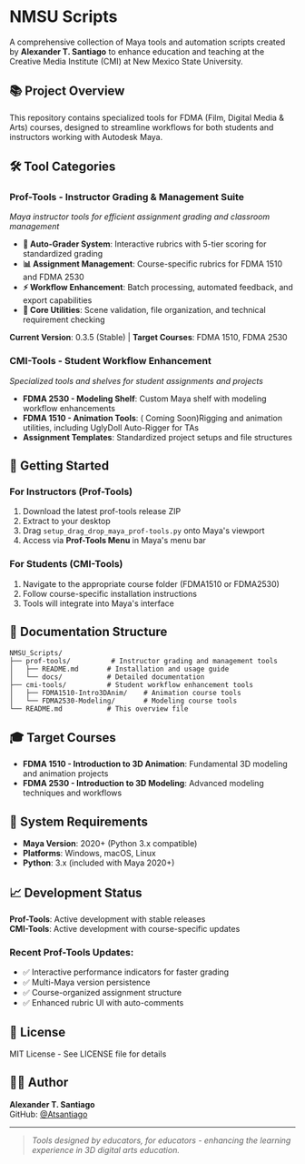 # NMSU Scripts

A comprehensive collection of Maya tools and automation scripts created by **Alexander T. Santiago** to enhance education and teaching at the Creative Media Institute (CMI) at New Mexico State University.

## 📚 Project Overview

This repository contains specialized tools for FDMA (Film, Digital Media & Arts) courses, designed to streamline workflows for both students and instructors working with Autodesk Maya.

## 🛠️ Tool Categories

### **Prof-Tools** - Instructor Grading & Management Suite
*Maya instructor tools for efficient assignment grading and classroom management*

- **🎯 Auto-Grader System**: Interactive rubrics with 5-tier scoring for standardized grading
- **📊 Assignment Management**: Course-specific rubrics for FDMA 1510 and FDMA 2530  
- **⚡ Workflow Enhancement**: Batch processing, automated feedback, and export capabilities
- **🔧 Core Utilities**: Scene validation, file organization, and technical requirement checking

**Current Version**: 0.3.5 (Stable) | **Target Courses**: FDMA 1510, FDMA 2530

### **CMI-Tools** - Student Workflow Enhancement
*Specialized tools and shelves for student assignments and projects*

- **FDMA 2530 - Modeling Shelf**: Custom Maya shelf with modeling workflow enhancements
- **FDMA 1510 - Animation Tools**: ( Coming Soon)Rigging and animation utilities, including UglyDoll Auto-Rigger for TAs
- **Assignment Templates**: Standardized project setups and file structures

## 🚀 Getting Started

### For Instructors (Prof-Tools)
1. Download the latest prof-tools release ZIP
2. Extract to your desktop  
3. Drag `setup_drag_drop_maya_prof-tools.py` onto Maya's viewport
4. Access via **Prof-Tools Menu** in Maya's menu bar

### For Students (CMI-Tools)
1. Navigate to the appropriate course folder (FDMA1510 or FDMA2530)
2. Follow course-specific installation instructions
3. Tools will integrate into Maya's interface

## 📖 Documentation Structure

```
NMSU_Scripts/
├── prof-tools/          # Instructor grading and management tools
│   ├── README.md       # Installation and usage guide
│   └── docs/           # Detailed documentation
├── cmi-tools/          # Student workflow enhancement tools
│   ├── FDMA1510-Intro3DAnim/    # Animation course tools
│   └── FDMA2530-Modeling/       # Modeling course tools
└── README.md           # This overview file
```

## 🎓 Target Courses

- **FDMA 1510 - Introduction to 3D Animation**: Fundamental 3D modeling and animation projects
- **FDMA 2530 - Introduction to 3D Modeling**: Advanced modeling techniques and workflows

## 🔧 System Requirements

- **Maya Version**: 2020+ (Python 3.x compatible)
- **Platforms**: Windows, macOS, Linux
- **Python**: 3.x (included with Maya 2020+)

## 📈 Development Status

**Prof-Tools**: Active development with stable releases  
**CMI-Tools**: Active development with course-specific updates

### Recent Prof-Tools Updates:
- ✅ Interactive performance indicators for faster grading
- ✅ Multi-Maya version persistence 
- ✅ Course-organized assignment structure
- ✅ Enhanced rubric UI with auto-comments

## 📄 License

MIT License - See LICENSE file for details

## 👨‍💻 Author

**Alexander T. Santiago**   
GitHub: [@Atsantiago](https://github.com/Atsantiago)

---

> *Tools designed by educators, for educators - enhancing the learning experience in 3D digital arts education.* 